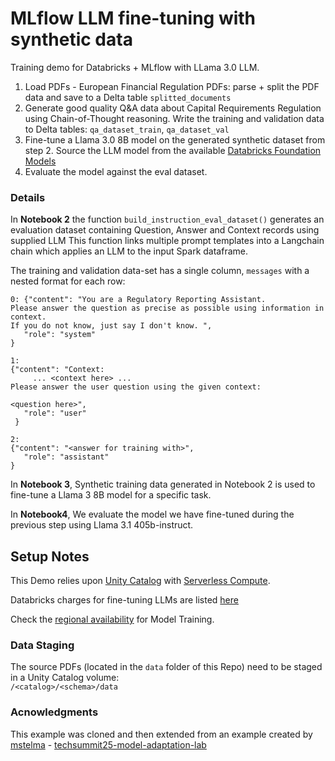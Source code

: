 # MLflow LLM fine-tuning with synthetic data

Training demo for Databricks + MLflow with LLama 3.0 LLM.

1. Load PDFs - European Financial Regulation PDFs: parse + split the PDF data and save to a Delta table `splitted_documents`
2. Generate good quality Q&A data about Capital Requirements Regulation using Chain-of-Thought reasoning.  Write the training and validation data to Delta tables: `qa_dataset_train`, `qa_dataset_val`
3. Fine-tune a Llama 3.0 8B model on the generated synthetic dataset from step 2.  Source the LLM model from the available [Databricks Foundation Models](https://docs.databricks.com/en/machine-learning/foundation-models/index.html) 
4. Evaluate the model against the eval dataset.  

### Details

In **Notebook 2** the function `build_instruction_eval_dataset()` generates an evaluation dataset containing Question, Answer and Context records using supplied LLM
This function links multiple prompt templates into a Langchain chain which applies an LLM to the input Spark dataframe.

The training and validation data-set has a single column, `messages` with a nested format for each row:
```
0: {"content": "You are a Regulatory Reporting Assistant.
Please answer the question as precise as possible using information in context.
If you do not know, just say I don't know. ", 
   "role": "system"
} 

1: 
{"content": "Context:
     ... <context here> ...
Please answer the user question using the given context:

<question here>",
   "role": "user"   
 }

2: 
{"content": "<answer for training with>",
   "role": "assistant"
}        

```
  
In **Notebook 3**, Synthetic training data generated in Notebook 2 is used to fine-tune a Llama 3 8B model for a specific task.  

In **Notebook4**, We evaluate the model we have fine-tuned during the previous step using Llama 3.1 405b-instruct.   


## Setup Notes

This Demo relies upon [Unity Catalog](https://docs.databricks.com/en/data-governance/unity-catalog/index.html) with [Serverless Compute](https://docs.databricks.com/en/compute/serverless/index.html).  

Databricks charges for fine-tuning LLMs are listed [here](https://www.databricks.com/product/pricing/mosaic-foundation-model-training)

Check the [regional availability](https://docs.databricks.com/en/resources/feature-region-support.html) for Model Training.

### Data Staging

The source PDFs (located in the `data` folder of this Repo) need to be staged in a Unity Catalog volume:   
`/<catalog>/<schema>/data`

### Acnowledgments

This example was cloned and then extended from an example created by [mstelma](https://github.com/mshtelma) - [techsummit25-model-adaptation-lab](https://github.com/mshtelma/techsummit25-model-adaptation-lab)
 
